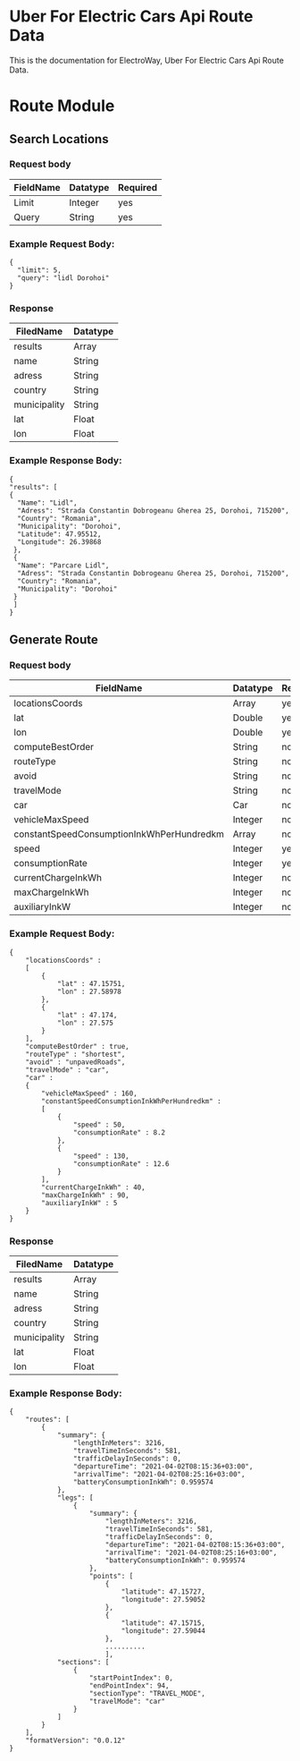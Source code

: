 
# Uber For Electric Cars Api Route Data

This is the documentation for ElectroWay, Uber For Electric Cars Api Route Data.

# Route Module

## Search Locations

### Request body
| FieldName | Datatype | Required |
| ----------- | ----------- | ----- |
| Limit | Integer |  yes |
| Query | String |  yes |

### Example Request Body:
```
{
  "limit": 5,
  "query": "lidl Dorohoi"
}
```

### Response

| FiledName | Datatype | 
| ----------- | ----------- |
| results| Array |
| name | String |
| adress | String |
| country | String |
| municipality | String |
| lat | Float |
| lon | Float |

### Example Response Body:
```
{
"results": [
{
  "Name": "Lidl",
  "Adress": "Strada Constantin Dobrogeanu Gherea 25, Dorohoi, 715200",
  "Country": "Romania",
  "Municipality": "Dorohoi",
  "Latitude": 47.95512,
  "Longitude": 26.39868
 },
 {
  "Name": "Parcare Lidl",
  "Adress": "Strada Constantin Dobrogeanu Gherea 25, Dorohoi, 715200",
  "Country": "Romania",
  "Municipality": "Dorohoi"
 }
 ]
}
```

## Generate Route

### Request body
| FieldName | Datatype | Required |
| ----------- | ----------- | ----- |
| locationsCoords | Array |  yes |
|  lat | Double |  yes |
|  lon | Double |  yes |
| computeBestOrder | String |  no |`enter code here`
| routeType | String |  no |
| avoid | String |  no |
| travelMode | String |  no |
| car | Car |  no |
| vehicleMaxSpeed | Integer |  no |
| constantSpeedConsumptionInkWhPerHundredkm | Array |  no |
| speed | Integer |  yes |
| consumptionRate | Integer |  yes |
| currentChargeInkWh | Integer |  no |
| maxChargeInkWh | Integer |  no |
| auxiliaryInkW | Integer |  no |

### Example Request Body:
```
{
    "locationsCoords" :
    [
        {
            "lat" : 47.15751,
            "lon" : 27.58978
        },
        {
            "lat" : 47.174,
            "lon" : 27.575
        }
    ],
    "computeBestOrder" : true,
    "routeType" : "shortest",
    "avoid" : "unpavedRoads",
    "travelMode" : "car",
    "car" :
    {
        "vehicleMaxSpeed" : 160,
        "constantSpeedConsumptionInkWhPerHundredkm" :
        [
            {
                "speed" : 50,
                "consumptionRate" : 8.2
            },
            {
                "speed" : 130,
                "consumptionRate" : 12.6
            }
        ],
        "currentChargeInkWh" : 40,
        "maxChargeInkWh" : 90,
        "auxiliaryInkW" : 5
    }
}
```

### Response

| FiledName | Datatype | 
| ----------- | ----------- |
| results| Array |
| name | String |
| adress | String |
| country | String |
| municipality | String |
| lat | Float |
| lon | Float |

### Example Response Body:
```
{
    "routes": [
        {
            "summary": {
                "lengthInMeters": 3216,
                "travelTimeInSeconds": 581,
                "trafficDelayInSeconds": 0,
                "departureTime": "2021-04-02T08:15:36+03:00",
                "arrivalTime": "2021-04-02T08:25:16+03:00",
                "batteryConsumptionInkWh": 0.959574
            },
            "legs": [
                {
                    "summary": {
                        "lengthInMeters": 3216,
                        "travelTimeInSeconds": 581,
                        "trafficDelayInSeconds": 0,
                        "departureTime": "2021-04-02T08:15:36+03:00",
                        "arrivalTime": "2021-04-02T08:25:16+03:00",
                        "batteryConsumptionInkWh": 0.959574
                    },
                    "points": [
                        {
                            "latitude": 47.15727,
                            "longitude": 27.59052
                        },
                        {
                            "latitude": 47.15715,
                            "longitude": 27.59044
                        },
                        ..........
                        ],
            "sections": [
                {
                    "startPointIndex": 0,
                    "endPointIndex": 94,
                    "sectionType": "TRAVEL_MODE",
                    "travelMode": "car"
                }
            ]
        }
    ],
    "formatVersion": "0.0.12"
}
```

